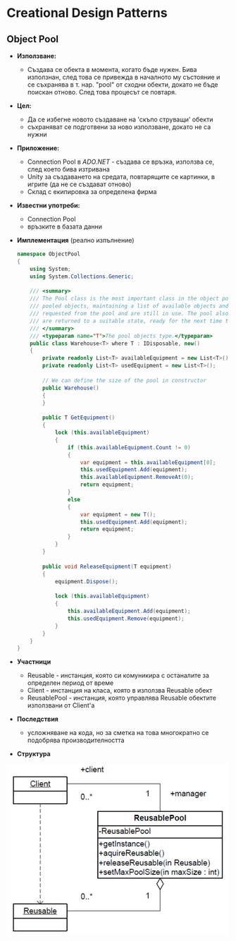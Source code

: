 # Creational Design Patterns

## Object Pool

* **Използване:**
	- Създава се обекта в момента, когато бъде нужен. Бива използнан, след това се привежда в началното му състояние и се съхранява в т. нар. "pool" от сходни обекти, докато не бъде поискан отново. След това процесът се повтаря.

* **Цел:**
	- Да се избегне новото създаване на 'скъпо струващи' обекти
	- съхраняват се подготвени за ново използване, докато не са нужни

* **Приложение:**
	- Connection Pool в *ADO.NET* - създава се връзка, използва се, след което бива изтривана
	- Unity за създаването на средата, повтарящите се картинки, в игрите (да не се създават отново)
	- Склад с екипировка за определена фирма

* **Известни употреби:**
	- Connection Pool
	- връзките в базата данни
	
* **Имплементация** (реално изпълнение)
	~~~c#
	namespace ObjectPool
	{
	    using System;
	    using System.Collections.Generic;

	    /// <summary>
	    /// The Pool class is the most important class in the object pool design pattern. It controls access to the
	    /// pooled objects, maintaining a list of available objects and a collection of objects that have already been
	    /// requested from the pool and are still in use. The pool also ensures that objects that have been released
	    /// are returned to a suitable state, ready for the next time they are requested.
	    /// </summary>
	    /// <typeparam name="T">The pool objects type.</typeparam>
	    public class Warehouse<T> where T : IDisposable, new()
	    {
	        private readonly List<T> availableEquipment = new List<T>();
	        private readonly List<T> usedEquipment = new List<T>();

	        // We can define the size of the pool in constructor
	        public Warehouse()
	        {
	        }

	        public T GetEquipment()
	        {
	            lock (this.availableEquipment)
	            {
	                if (this.availableEquipment.Count != 0)
	                {
	                    var equipment = this.availableEquipment[0];
	                    this.usedEquipment.Add(equipment);
	                    this.availableEquipment.RemoveAt(0);
	                    return equipment;
	                }
	                else
	                {
	                    var equipment = new T();
	                    this.usedEquipment.Add(equipment);
	                    return equipment;
	                }
	            }
	        }

	        public void ReleaseEquipment(T equipment)
	        {
	            equipment.Dispose();

	            lock (this.availableEquipment)
	            {
	                this.availableEquipment.Add(equipment);
	                this.usedEquipment.Remove(equipment);
	            }
	        }
	    }
	}
	~~~

* **Участници**
	- Reusable - инстанция, която си комуникира с останалите за определен период от време
	- Client - инстанция на класа, която в използва Reusable обект
	- ReusablePool - инстанция, която управлява Reusable обектите използвани от Client'а


* **Последствия**
	- усложняване на кода, но за сметка на това многократно се подобрява производителността

* **Структура**
	
![Object pool](images/ObjectPool.jpg "ObjectPool - UML diagram")